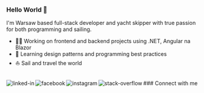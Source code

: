 ### Hello World 👋
I'm Warsaw based full-stack developer and yacht skipper with true passion for both programming and sailing.

- 👨‍💻 Working on frontend and backend projects using .NET, Angular na Blazor
- 🌱 Learning design patterns and programming best practices
- ⛵ Sail and travel the world

<br>### Connect with me
[<img align="left" alt="linked-in" src="https://img.shields.io/badge/linkedin-%230077B5.svg?&style=for-the-badge&logo=linkedin&logoColor=white" />](https://www.linkedin.com/in/cabala-nikodem/)[<img align="left" alt="facebook" src="https://img.shields.io/badge/facebook-%231877F2.svg?&style=for-the-badge&logo=facebook&logoColor=white" />](https://www.facebook.com/nikodem.cabala1)[<img align="left" alt="instagram" src="https://img.shields.io/badge/instagram-%231DA1F2.svg?&style=for-the-badge&logo=instagram&logoColor=white" />](https://www.instagram.com/nikodemcabala/)[<img align="left" alt="stack-overflow" src="https://img.shields.io/badge/stack%20overflow-FE7A16?logo=stack-overflow&logoColor=white&style=for-the-badge" />](https://stackoverflow.com/users/10888402/nikodem-cabala)<br>

